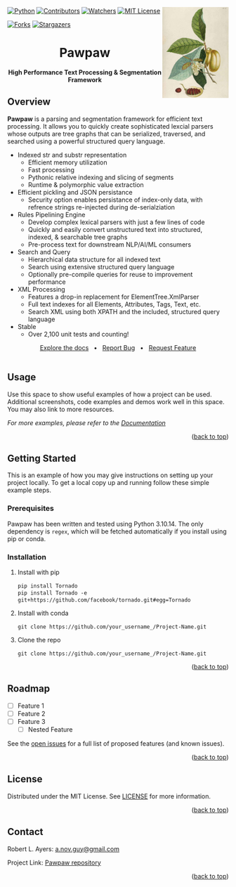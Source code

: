 <!-- Back to top link -->
<a name="readme-top"></a>


<!-- PROJECT LOGO -->
<img align="right" width="30%" height="30%" alt="Pawpaw logo" src="images/pawpaw.png" >  


<!-- PROJECT SHIELDS -->
[![Python][Python.org]][Python-url]
[![Contributors][contributors-shield]][contributors-url]
[![Watchers][watchers-shield]][watchers-url]
[![MIT License][license-shield]][license-url]
<!-- [![Issues][issues-shield]][issues-url] -->
[![Forks][forks-social]][forks-url]
[![Stargazers][stars-social]][stars-url]


<div align="center">
  <h1>Pawpaw</h1>
  <strong>High Performance Text Processing & Segmentation Framework</strong>
</div>

<!-- Overivew -->
## Overview
**Pawpaw** is a parsing and segmentation framework for efficient text processing.  It allows
you to quickly create sophisticated lexcial parsers whose outputs are tree graphs that can be
serialized, traversed, and searched using a powerful structured query language.

- Indexed str and substr representation
  - Efficient memory utilization
  - Fast processing
  - Pythonic relative indexing and slicing of segments
  - Runtime & polymorphic value extraction
- Efficient pickling and JSON persistance
  - Security option enables persistance of index-only data, with refrence strings re-injected during de-serialziation 
- Rules Pipelining Engine
  - Develop complex lexical parsers with just a few lines of code
  - Quickly and easily convert unstructured text into structured, indexed, & searchable tree graphs
  - Pre-process text for downstream NLP/AI/ML consumers
- Search and Query
  - Hierarchical data structure for all indexed text
  - Search using extensive structured query language
  - Optionally pre-compile queries for reuse to improvement performance
- XML Processing
  - Features a drop-in replacement for ElementTree.XmlParser
  - Full text indexes for all Elements, Attributes, Tags, Text, etc. 
  - Search XML using both XPATH and the included, structured query language
- Stable
  - Over 2,100 unit tests and counting!

<div align="center">
  <a href="https://github.com/rlayers/pawpaw/tree/master/docs">Explore the docs</a>
  &nbsp;&nbsp;•&nbsp;&nbsp;
  <a href="https://github.com/rlayers/pawpaw/issues">Report Bug</a>
  &nbsp;&nbsp;•&nbsp;&nbsp;
  <a href="https://github.com/rlayers/pawpaw/issues">Request Feature</a>
</div>
<br />

<!-- USAGE EXAMPLES -->
## Usage

Use this space to show useful examples of how a project can be used. Additional screenshots, code examples and demos work well in this space. You may also link to more resources.

_For more examples, please refer to the [Documentation](docs)_

<p align="right">(<a href="#readme-top">back to top</a>)</p>


<!-- GETTING STARTED -->
## Getting Started

This is an example of how you may give instructions on setting up your project locally.
To get a local copy up and running follow these simple example steps.

### Prerequisites

Pawpaw has been written and tested using Python 3.10.14.  The only dependency is
```regex```, which will be fetched automatically if you install using pip or conda.

### Installation

1. Install with pip
   ```
   pip install Tornado
   pip install Tornado -e git+https://github.com/facebook/tornado.git#egg=Tornado
   ```
  
2. Install with conda
   ```
   git clone https://github.com/your_username_/Project-Name.git
   ```

3. Clone the repo
   ```
   git clone https://github.com/your_username_/Project-Name.git
   ```

<p align="right">(<a href="#readme-top">back to top</a>)</p>


<!-- ROADMAP -->
## Roadmap

- [ ] Feature 1
- [ ] Feature 2
- [ ] Feature 3
    - [ ] Nested Feature

See the [open issues](issues) for a full list of proposed features (and known issues).

<p align="right">(<a href="#readme-top">back to top</a>)</p>



<!-- LICENSE -->
## License

Distributed under the MIT License. See [LICENSE](LICENSE) for more information.

<p align="right">(<a href="#readme-top">back to top</a>)</p>



<!-- CONTACT -->
## Contact

Robert L. Ayers: <a alt="e-mail" href="email@a.nov.guy@gmail.com">a.nov.guy@gmail.com</a>

Project Link: [Pawpaw repository](/.)

<p align="right">(<a href="#readme-top">back to top</a>)</p>



<!-- MARKDOWN LINKS & IMAGES -->
<!-- https://www.markdownguide.org/basic-syntax/#reference-style-links -->

[Python.org]: https://img.shields.io/badge/python-3.10-blue.svg?style=for-the-badge&logo=angular&logoColor=white
[Python-url]: https://www.python.org

[contributors-shield]: https://img.shields.io/github/contributors/rlayers/pawpaw.svg?style=for-the-badge
[contributors-url]: https://github.com/rlayers/pawpaw/graphs/contributors

[watchers-shield]: https://img.shields.io/github/watchers/rlayers/pawpaw.svg?style=for-the-badge
[watchers-url]: https://github.com/rlayers/pawpaw/watchers

[license-shield]: https://img.shields.io/github/license/rlayers/pawpaw.svg?style=for-the-badge
[license-url]: https://github.com/rlayers/pawpaw/blob/master/LICENSE

[issues-shield]: https://img.shields.io/github/issues/rlayers/pawpaw.svg?style=for-the-badge
[issues-url]: https://github.com/rlayers/pawpaw/issues

[forks-social]: https://img.shields.io/github/forks/rlayers/pawpaw.svg?style=social
[forks-shield]: https://img.shields.io/github/forks/rlayers/pawpaw.svg?style=for-the-badge
[forks-url]: https://github.com/rlayers/pawpaw/network/members

[stars-social]: https://img.shields.io/github/stars/rlayers/pawpaw.svg?style=social
[stars-shield]: https://img.shields.io/github/stars/rlayers/pawpaw.svg?style=for-the-badge
[stars-url]: https://github.com/rlayers/pawpaw/stargazers

[PyCharm-shield]: https://img.shields.io/badge/PyCharm-000000.svg?&style=for-the-badge&logo=PyCharm&logoColor=white
[PyCharm-url]: https://www.jetbrains.com/pycharm/
